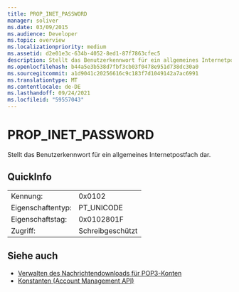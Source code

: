 ```yaml
---
title: PROP_INET_PASSWORD
manager: soliver
ms.date: 03/09/2015
ms.audience: Developer
ms.topic: overview
ms.localizationpriority: medium
ms.assetid: d2e01e3c-634b-4052-8ed1-87f7863cfec5
description: Stellt das Benutzerkennwort für ein allgemeines Internetpostfach dar.
ms.openlocfilehash: b44a5e3b538d7fbf3cb03f0478e951d738dc30a0
ms.sourcegitcommit: a1d9041c20256616c9c183f7d1049142a7ac6991
ms.translationtype: MT
ms.contentlocale: de-DE
ms.lasthandoff: 09/24/2021
ms.locfileid: "59557043"
---
```

# <a name="prop_inet_password"></a>PROP_INET_PASSWORD

Stellt das Benutzerkennwort für ein allgemeines Internetpostfach dar.
  
## <a name="quick-info"></a>QuickInfo

|||
|:-----|:-----|
|Kennung:  <br/> |0x0102  <br/> |
|Eigenschaftentyp:  <br/> |PT_UNICODE|SECURE_FLAG  <br/> |
|Eigenschaftstag:  <br/> |0x0102801F  <br/> |
|Zugriff:  <br/> |Schreibgeschützt  <br/> |
   
## <a name="see-also"></a>Siehe auch

- [Verwalten des Nachrichtendownloads für POP3-Konten](managing-message-downloads-for-pop3-accounts.md) 
- [Konstanten (Account Management API)](constants-account-management-api.md)

